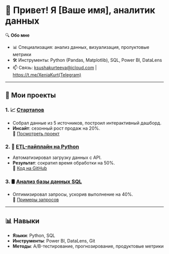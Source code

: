 # 👋 Привет! Я [Ваше имя], аналитик данных

🔍 **Обо мне**  
- 📊 Специализация: анализ данных, визуализация, пролуктовые метрики
- 🛠 Инструменты: Python (Pandas, Matplotlib), SQL, Power BI, DataLens   
- 📫 Связь: ksushakurteeva@icloud.com |  https://t.me/XeniaKurt(Telegram) 

---

## 🚀 **Мои проекты**

### 1. 📈 [Стартапов](projects/)
- Собрал данные из 5 источников, построил интерактивный дашборд.
- **Инсайт**: сезонный рост продаж на 20%.  
🔗 [Посмотреть проект](projects/sales-analysis)

### 2. 🐍 [ETL-пайплайн на Python](projects/etl-pipeline)
- Автоматизировал загрузку данных с API.
- **Результат**: сократил время обработки на 50%.  
🔗 [Код на GitHub](projects/etl-pipeline)

### 3. 🛢 [Анализ базы данных SQL](projects/sql-analysis)
- Оптимизировал запросы, ускорив выполнение на 40%.  
🔗 [Примеры запросов](projects/sql-analysis)

---

## 📊 **Навыки**
- **Языки**: Python, SQL  
- **Инструменты**: Power BI, DataLens, Git  
- **Методы**: A/B-тестирование, прогнозирование, продуктовые метрики 

